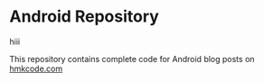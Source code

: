 Android Repository
==================
hiii

This repository contains complete code for Android blog posts on [hmkcode.com](http://hmkcode.com)
